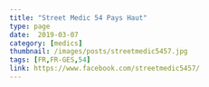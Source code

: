 ```yaml
---
title: "Street Medic 54 Pays Haut"
type: page
date:  2019-03-07
category: [medics]
thumbnail: /images/posts/streetmedic5457.jpg
tags: [FR,FR-GES,54]
link: https://www.facebook.com/streetmedic5457/
---
```

